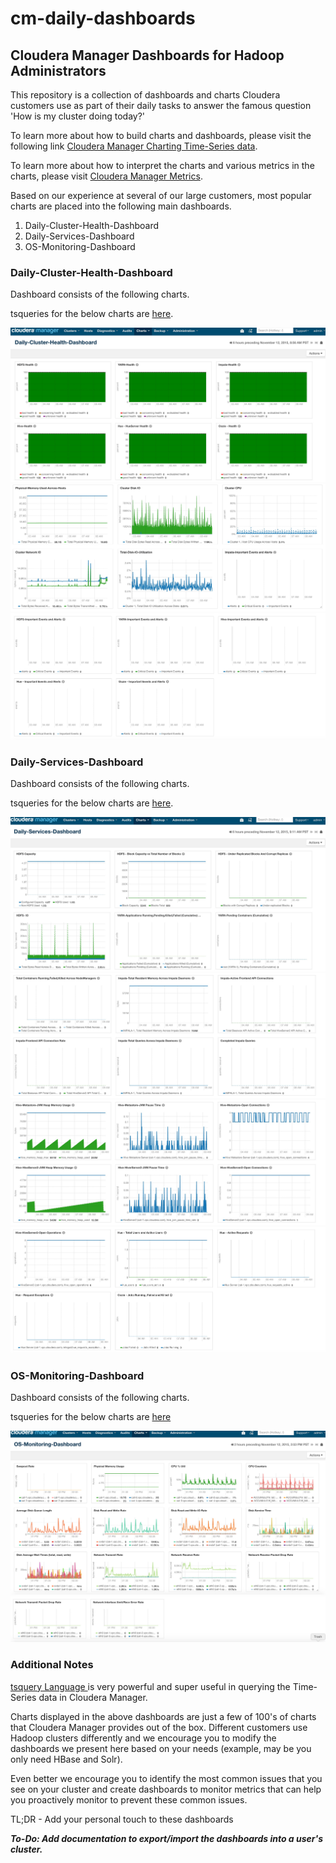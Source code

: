 # cm-daily-dashboards

## Cloudera Manager Dashboards for Hadoop Administrators

This repository is a collection of dashboards and charts Cloudera customers use
as part of their daily tasks to answer the famous question 'How is my cluster
doing today?'

To learn more about how to build charts and dashboards, please visit the
following link [Cloudera Manager Charting Time-Series data](http://www.cloudera.com/content/www/en-us/documentation/enterprise/latest/topics/cm_dg_chart_time_series_data.html "Charts and Dashboards").

To learn more about how to interpret the charts and various metrics in the
charts, please visit [Cloudera Manager Metrics](http://www.cloudera.com/content/www/en-us/documentation/enterprise/latest/topics/cm_metrics.html "Cloudera Manager Metrics").


Based on our experience at several of our large customers, most popular charts
are placed into the following main dashboards.

1. Daily-Cluster-Health-Dashboard
2. Daily-Services-Dashboard
3. OS-Monitoring-Dashboard

### Daily-Cluster-Health-Dashboard

Dashboard consists of the following charts.

tsqueries for the below charts are [here](daily-cluster-health-dashboard.md).

![0](./daily-cluster-health-dashboard/Daily-Cluster-Health-Dashboard-0.jpg "Set 0")
![1](./daily-cluster-health-dashboard/Daily-Cluster-Health-Dashboard-1.jpg "Set 1")
![2](./daily-cluster-health-dashboard/Daily-Cluster-Health-Dashboard-2.jpg "Set 2")

### Daily-Services-Dashboard

Dashboard consists of the following charts.

tsqueries for the below charts are [here](daily-services-dashboard.md).

![0](./daily-services-dashboard/Daily-Services-Dashboard-0.jpg "Set 0")
![1](./daily-services-dashboard/Daily-Services-Dashboard-1.jpg "Set 1")
![2](./daily-services-dashboard/Daily-Services-Dashboard-2.jpg "Set 2")
![3](./daily-services-dashboard/Daily-Services-Dashboard-3.jpg "Set 3")

### OS-Monitoring-Dashboard

Dashboard consists of the following charts.

tsqueries for the below charts are [here](os-monitoring-dashboard.md)

![0](./os-monitoring-dashboard/OS-Monitoring-Dashboard-0.jpg "Set 0")
![1](./os-monitoring-dashboard/OS-Monitoring-Dashboard-1.jpg "Set 1")

### Additional Notes

[tsquery Language ](http://www.cloudera.com/content/www/en-us/documentation/enterprise/latest/topics/cm_dg_tsquery.html)
is very powerful and super useful in querying the Time-Series data in
Cloudera Manager.

Charts displayed in the above dashboards are just a few of 100's of charts that
 Cloudera Manager provides out of the box. Different customers use Hadoop
 clusters differently and we encourage you to modify the dashboards we present
 here based on your needs (example, may be you only need HBase and Solr).

Even better we encourage you to identify the most common issues that you see on
your cluster and create dashboards to monitor metrics that can help you
proactively monitor to prevent these common issues.

TL;DR - Add your personal touch to these dashboards

***To-Do: Add documentation to export/import the dashboards into a user's cluster.***

